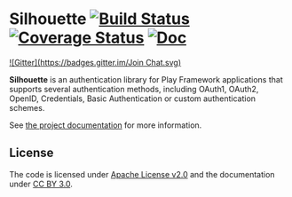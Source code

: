 Silhouette [![Build Status](https://travis-ci.org/mohiva/play-silhouette.png)](https://travis-ci.org/mohiva/play-silhouette) [![Coverage Status](https://coveralls.io/repos/mohiva/play-silhouette/badge.png)](https://coveralls.io/r/mohiva/play-silhouette) [![Doc](https://readthedocs.org/projects/silhouette/badge/?version=latest)](http://docs.silhouette.mohiva.com/en/latest/)
==========
[![Gitter](https://badges.gitter.im/Join Chat.svg)](https://gitter.im/mohiva/play-silhouette?utm_source=badge&utm_medium=badge&utm_campaign=pr-badge&utm_content=badge)

**Silhouette** is an authentication library for Play Framework applications that supports several authentication methods, including OAuth1, OAuth2, OpenID, Credentials, Basic Authentication or custom authentication schemes.

See [the project documentation](http://docs.silhouette.mohiva.com/en/latest/) for more information.

## License

The code is licensed under [Apache License v2.0](http://www.apache.org/licenses/LICENSE-2.0) and the documentation under [CC BY 3.0](http://creativecommons.org/licenses/by/3.0/).
